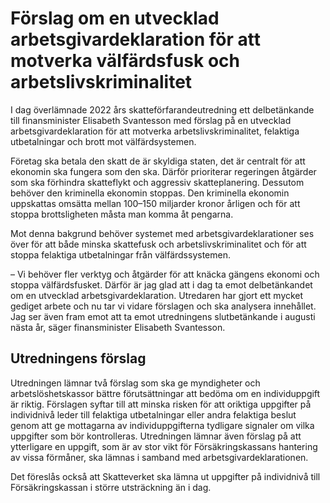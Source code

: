 # Förslag om en utvecklad arbetsgivardeklaration för att motverka välfärdsfusk och arbetslivskriminalitet

I dag överlämnade 2022 års skatteförfarandeutredning ett delbetänkande till finansminister Elisabeth Svantesson med förslag på en utvecklad arbetsgivardeklaration för att motverka arbetslivskriminalitet, felaktiga utbetalningar och brott mot välfärdsystemen.

Företag ska betala den skatt de är skyldiga staten, det är centralt för att ekonomin ska fungera som den ska. Därför prioriterar regeringen åtgärder som ska förhindra skatteflykt och aggressiv skatteplanering. Dessutom behöver den kriminella ekonomin stoppas. Den kriminella ekonomin uppskattas omsätta mellan 100–150 miljarder kronor årligen och för att stoppa brottsligheten måsta man komma åt pengarna.

Mot denna bakgrund behöver systemet med arbetsgivardeklarationer ses över för att både minska skattefusk och arbetslivskriminalitet och för att stoppa felaktiga utbetalningar från välfärdssystemen.

– Vi behöver fler verktyg och åtgärder för att knäcka gängens ekonomi och stoppa välfärdsfusket. Därför är jag glad att i dag ta emot delbetänkandet om en utvecklad arbetsgivardeklaration. Utredaren har gjort ett mycket gediget arbete och nu tar vi vidare förslagen och ska analysera innehållet. Jag ser även fram emot att ta emot utredningens slutbetänkande i augusti nästa år, säger finansminister Elisabeth Svantesson.

## Utredningens förslag

Utredningen lämnar två förslag som ska ge myndigheter och arbetslöshetskassor bättre förutsättningar att bedöma om en individuppgift är riktig. Förslagen syftar till att minska risken för att oriktiga uppgifter på individnivå leder till felaktiga utbetalningar eller andra felaktiga beslut genom att ge mottagarna av individuppgifterna tydligare signaler om vilka uppgifter som bör kontrolleras. Utredningen lämnar även förslag på att ytterligare en uppgift, som är av stor vikt för Försäkringskassans hantering av vissa förmåner, ska lämnas i samband med arbetsgivardeklarationen.

Det föreslås också att Skatteverket ska lämna ut uppgifter på individnivå till Försäkringskassan i större utsträckning än i dag.
